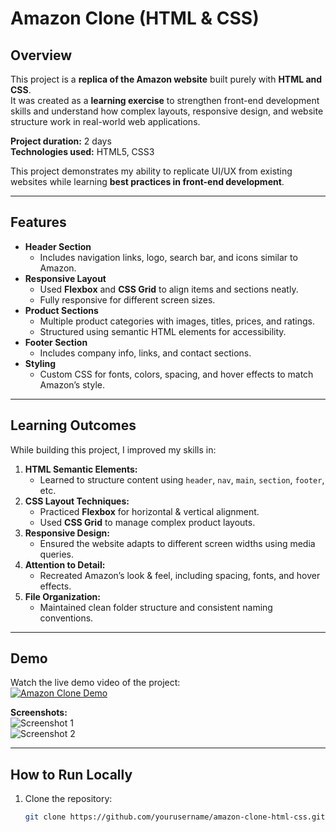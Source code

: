 # Amazon Clone (HTML & CSS)

## Overview
This project is a **replica of the Amazon website** built purely with **HTML and CSS**.  
It was created as a **learning exercise** to strengthen front-end development skills and understand how complex layouts, responsive design, and website structure work in real-world web applications.  

**Project duration:** 2 days  
**Technologies used:** HTML5, CSS3  

This project demonstrates my ability to replicate UI/UX from existing websites while learning **best practices in front-end development**.

---

## Features
- **Header Section**  
  - Includes navigation links, logo, search bar, and icons similar to Amazon.  
- **Responsive Layout**  
  - Used **Flexbox** and **CSS Grid** to align items and sections neatly.  
  - Fully responsive for different screen sizes.  
- **Product Sections**  
  - Multiple product categories with images, titles, prices, and ratings.  
  - Structured using semantic HTML elements for accessibility.  
- **Footer Section**  
  - Includes company info, links, and contact sections.  
- **Styling**  
  - Custom CSS for fonts, colors, spacing, and hover effects to match Amazon’s style.  

---

## Learning Outcomes
While building this project, I improved my skills in:  
1. **HTML Semantic Elements:**  
   - Learned to structure content using `header`, `nav`, `main`, `section`, `footer`, etc.  
2. **CSS Layout Techniques:**  
   - Practiced **Flexbox** for horizontal & vertical alignment.  
   - Used **CSS Grid** to manage complex product layouts.  
3. **Responsive Design:**  
   - Ensured the website adapts to different screen widths using media queries.  
4. **Attention to Detail:**  
   - Recreated Amazon’s look & feel, including spacing, fonts, and hover effects.  
5. **File Organization:**  
   - Maintained clean folder structure and consistent naming conventions.  

---

## Demo
Watch the live demo video of the project:  
[![Amazon Clone Demo](images/video-thumbnail.png)](path-to-your-video.mp4)  

**Screenshots:**  
![Screenshot 1](images/screenshot1.png)  
![Screenshot 2](images/screenshot2.png)  

---

## How to Run Locally
1. Clone the repository:  
   ```bash
   git clone https://github.com/yourusername/amazon-clone-html-css.git
